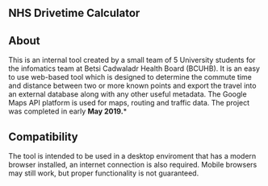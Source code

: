 ## NHS Drivetime Calculator

## About
This is an internal tool created by a small team of 5 University students for the infomatics team at Betsi Cadwaladr Health Board (BCUHB). It is an easy to use web-based tool which is designed to determine the commute time and distance between two or more known points and export the travel into an external database along with any other useful metadata. The Google Maps API platform is used for maps, routing and traffic data. The project was completed in early **May 2019.***

## Compatibility
The tool is intended to be used in a desktop enviroment that has a modern browser installed, an internet connection is also required. Mobile browsers may still work, but proper functionality is not guaranteed.
